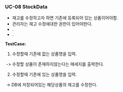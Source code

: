 ### **UC-08 StockData**

- 재고를 수정하고자 하면 기존에 등록되어 있는 상품이어야함.
- 관리자는 재고 수정에대한 권한이 있어야한다.
- .
- .


**TestCase:**

1) 수정할때 기존에 없는 상품명을 입력.

​	-> 수정할 상품이 존재하지않는다는 매세지를 출력한다.

2) 수정할때 기존에 있는 상품명을 입력. 

​	-> DB에 저장되어있는 해당상품의 재고를 수정한다. 










